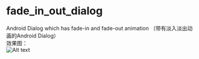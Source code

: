 # fade_in_out_dialog
Android Dialog which has fade-in and fade-out animation  （带有淡入淡出动画的Android Dialog）  
效果图：  
![Alt text](https://github.com/xuningjack/fade_in_out_dialog/raw/master/images/0.gif)
